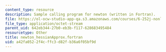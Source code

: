 ```yaml
---
content_type: resource
description: Sample calling program for newton (written in Fortran).
file: https://ol-ocw-studio-app-qa.s3.amazonaws.com/courses/6-252j-nonlinear-programming-spring-2003/a42fa0522f4cffc3d82fb36a6f05bf9d_newton_hessianApprox.fortran
file_type: application/octet-stream
parent_uid: 642eb344-27b0-eb3b-f117-628683495484
resourcetype: Other
title: newton_hessianApprox.fortran
uid: a42fa052-2f4c-ffc3-d82f-b36a6f05bf9d
---
```

